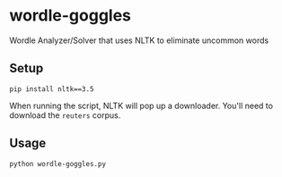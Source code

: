 # wordle-goggles
Wordle Analyzer/Solver that uses NLTK to eliminate uncommon words

## Setup

```
pip install nltk==3.5
```

When running the script, NLTK will pop up a downloader. You'll need to download the `reuters` corpus.

## Usage

```
python wordle-goggles.py
```
